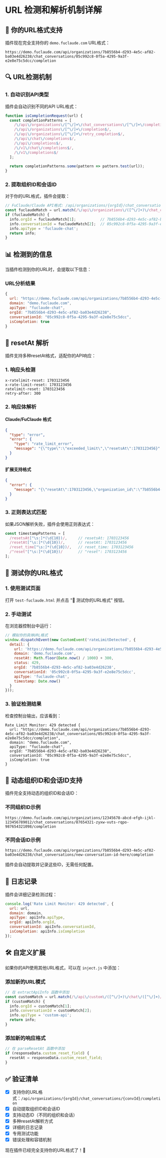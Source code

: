 # URL 检测和解析机制详解

## 🎯 你的URL格式支持

插件现在完全支持你的 `demo.fuclaude.com` URL格式：

```
https://demo.fuclaude.com/api/organizations/7b8556b4-d293-4e5c-af82-ba03e4d26238/chat_conversations/05c992c8-0f5a-4295-9a3f-e2e8e75c5dcc/completion
```

## 🔍 URL检测机制

### 1. 自动识别API类型

插件会自动识别不同的API URL格式：

```javascript
function isCompletionRequest(url) {
  const completionPatterns = [
    /\/api\/organizations\/[^\/]+\/chat_conversations\/[^\/]+\/completion$/,  // 你的格式
    /\/api\/organizations\/[^\/]+\/completion$/,                              // Claude格式
    /\/api\/organizations\/[^\/]+\/retry_completion$/,                        // 重试格式
    /\/api\/chat\/completions$/,                                              // OpenAI格式
    /\/api\/completions$/,                                                    // 通用格式
    /\/v1\/chat\/completions$/,                                               // OpenAI v1
    /\/v1\/completions$/                                                      // OpenAI v1
  ];
  
  return completionPatterns.some(pattern => pattern.test(url));
}
```

### 2. 提取组织ID和会话ID

对于你的URL格式，插件会提取：

```javascript
// FuClaude/Claude API格式: /api/organizations/{orgId}/chat_conversations/{convId}/completion
const fuclaudeMatch = url.match(/\/api\/organizations\/([^\/]+)\/chat_conversations\/([^\/]+)\/completion/);
if (fuclaudeMatch) {
  info.orgId = fuclaudeMatch[1];           // 7b8556b4-d293-4e5c-af82-ba03e4d26238
  info.conversationId = fuclaudeMatch[2];  // 05c992c8-0f5a-4295-9a3f-e2e8e75c5dcc
  info.apiType = 'fuclaude-chat';
  return info;
}
```

## 📊 检测到的信息

当插件检测到你的URL时，会提取以下信息：

### URL分析结果
```javascript
{
  url: "https://demo.fuclaude.com/api/organizations/7b8556b4-d293-4e5c-af82-ba03e4d26238/chat_conversations/05c992c8-0f5a-4295-9a3f-e2e8e75c5dcc/completion",
  domain: "demo.fuclaude.com",
  apiType: "fuclaude-chat",
  orgId: "7b8556b4-d293-4e5c-af82-ba03e4d26238",
  conversationId: "05c992c8-0f5a-4295-9a3f-e2e8e75c5dcc",
  isCompletion: true
}
```

## 🔧 resetAt 解析

插件支持多种resetAt格式，适配你的API响应：

### 1. 响应头检测
```http
x-ratelimit-reset: 1703123456
x-rate-limit-reset: 1703123456
ratelimit-reset: 1703123456
retry-after: 300
```

### 2. 响应体解析

#### Claude/FuClaude 格式
```json
{
  "type": "error",
  "error": {
    "type": "rate_limit_error",
    "message": "{\"type\":\"exceeded_limit\",\"resetsAt\":1703123456}"
  }
}
```

#### 扩展支持格式
```json
{
  "error": {
    "message": "{\"resetAt\":1703123456,\"organization_id\":\"7b8556b4-d293-4e5c-af82-ba03e4d26238\"}"
  }
}
```

### 3. 正则表达式匹配

如果JSON解析失败，插件会使用正则表达式：

```javascript
const timestampPatterns = [
  /resetsAt["\s:]*(\d{10})/,     // resetsAt: 1703123456
  /resetAt["\s:]*(\d{10})/,      // resetAt: 1703123456
  /reset_time["\s:]*(\d{10})/,   // reset_time: 1703123456
  /"reset"["\s:]*(\d{10})/       // "reset": 1703123456
];
```

## 🧪 测试你的URL格式

### 1. 使用测试页面

打开 `test-fuclaude.html` 并点击 "🎯 测试你的URL格式" 按钮。

### 2. 手动测试

在浏览器控制台中运行：

```javascript
// 模拟你的具体URL格式
window.dispatchEvent(new CustomEvent('rateLimitDetected', {
  detail: {
    url: 'https://demo.fuclaude.com/api/organizations/7b8556b4-d293-4e5c-af82-ba03e4d26238/chat_conversations/05c992c8-0f5a-4295-9a3f-e2e8e75c5dcc/completion',
    domain: 'demo.fuclaude.com',
    resetAt: Math.floor(Date.now() / 1000) + 300,
    status: 429,
    orgId: '7b8556b4-d293-4e5c-af82-ba03e4d26238',
    conversationId: '05c992c8-0f5a-4295-9a3f-e2e8e75c5dcc',
    apiType: 'fuclaude-chat',
    timestamp: Date.now()
  }
}));
```

### 3. 验证检测结果

检查控制台输出，应该看到：

```
Rate Limit Monitor: 429 detected {
  url: "https://demo.fuclaude.com/api/organizations/7b8556b4-d293-4e5c-af82-ba03e4d26238/chat_conversations/05c992c8-0f5a-4295-9a3f-e2e8e75c5dcc/completion",
  domain: "demo.fuclaude.com",
  apiType: "fuclaude-chat",
  orgId: "7b8556b4-d293-4e5c-af82-ba03e4d26238",
  conversationId: "05c992c8-0f5a-4295-9a3f-e2e8e75c5dcc",
  isCompletion: true
}
```

## 🔄 动态组织ID和会话ID支持

插件完全支持动态的组织ID和会话ID：

### 不同组织ID示例
```
https://demo.fuclaude.com/api/organizations/12345678-abcd-efgh-ijkl-123456789012/chat_conversations/87654321-zyxw-vuts-rqpo-987654321098/completion
```

### 不同会话ID示例
```
https://demo.fuclaude.com/api/organizations/7b8556b4-d293-4e5c-af82-ba03e4d26238/chat_conversations/new-conversation-id-here/completion
```

插件会自动提取并记录这些ID，无需任何配置。

## 📝 日志记录

插件会详细记录检测过程：

```javascript
console.log('Rate Limit Monitor: 429 detected', {
  url: url,
  domain: domain,
  apiType: apiInfo.apiType,
  orgId: apiInfo.orgId,
  conversationId: apiInfo.conversationId,
  isCompletion: apiInfo.isCompletion
});
```

## 🛠️ 自定义扩展

如果你的API使用其他URL格式，可以在 `inject.js` 中添加：

### 添加新的URL模式
```javascript
// 在 extractApiInfo 函数中添加
const customMatch = url.match(/\/api\/custom\/([^\/]+)\/chat\/([^\/]+)/);
if (customMatch) {
  info.orgId = customMatch[1];
  info.conversationId = customMatch[2];
  info.apiType = 'custom-api';
  return info;
}
```

### 添加新的响应格式
```javascript
// 在 parseResetAt 函数中添加
if (responseData.custom_reset_field) {
  resetAt = responseData.custom_reset_field;
}
```

## ✅ 验证清单

- [x] 支持你的URL格式：`/api/organizations/{orgId}/chat_conversations/{convId}/completion`
- [x] 自动提取组织ID和会话ID
- [x] 支持动态ID（不同的组织和会话）
- [x] 多种resetAt解析方式
- [x] 详细的日志记录
- [x] 专用测试功能
- [x] 错误处理和容错机制

现在插件已经完全支持你的URL格式了！🎉
